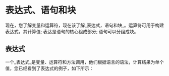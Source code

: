 # 表达式、语句和块

现在，您了解变量和运算符，现在该了解_表达式，语句和块_。运算符可用于构建表达式，其计算值; 表达是语句的核心组成部分; 语句可以分组成块。

## 表达式
一个_表达式_是变量、运算符和方法调用，他们根据语言的语法，计算结果为单个值，您已经看到了表达式的例子，如下所示：